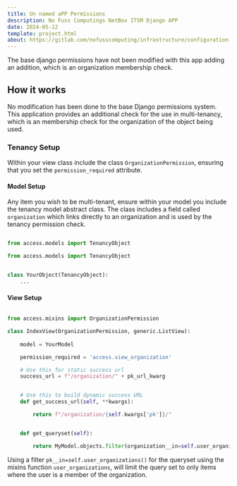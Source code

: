 ```yaml
---
title: Un named aPP Permissions
description: No Fuss Computings NetBox ITSM Django APP
date: 2024-05-12
template: project.html
about: https://gitlab.com/nofusscomputing/infrastructure/configuration-management/django_app
---
```


The base django permissions have not been modified with this app adding an addition, which is an organization membership check.


## How it works

No modification has been done to the base Django permissions system. This application provides an additional check for the use in multi-tenancy, which is an membership check for the organization of the object being used.


### Tenancy Setup

Within your view class include the class `OrganizationPermission`, ensuring that you set the `permission_required` attribute.


#### Model Setup

Any item you wish to be multi-tenant, ensure within your model you include the tenancy model abstract class. The class includes a field called `organization` which links directly to an organization and is used by the tenancy permission check.

``` python

from access.models import TenancyObject

from access.models import TenancyObject


class YourObject(TenancyObject):
    ...

```


#### View Setup

``` python

from access.mixins import OrganizationPermission

class IndexView(OrganizationPermission, generic.ListView):
    
    model = YourModel

    permission_required = 'access.view_organization'

    # Use this for static success url
    success_url = f"/organization/" + pk_url_kwarg


    # Use this to build dynamic success URL
    def get_success_url(self, **kwargs):

        return f"/organization/{self.kwargs['pk']}/"


    def get_queryset(self):

        return MyModel.objects.filter(organization__in=self.user_organizations())

```

Using a filter `pk__in=self.user_organizations()` for the queryset using the mixins function `user_organizations`, will limit the query set to only items where the user is a member of the organization.
